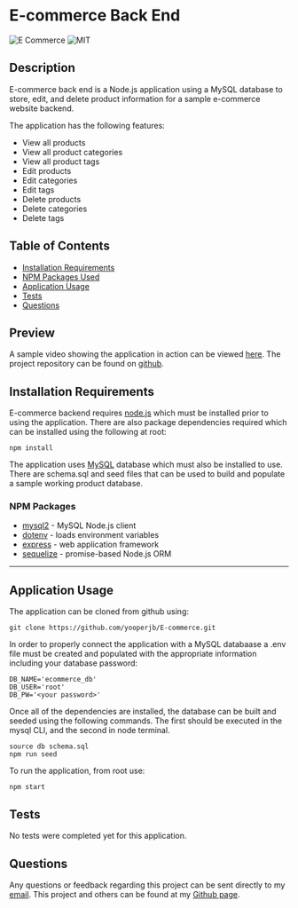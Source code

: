 # E-commerce Back End
![E Commerce](https://img.shields.io/github/languages/top/yooperjb/E-commerce) ![MIT](https://img.shields.io/badge/license-MIT-blue)

## Description
E-commerce back end is a Node.js application using a MySQL database to store, edit, and delete product information for a sample e-commerce website backend.  

The application has the following features:
* View all products
* View all product categories
* View all product tags
* Edit products
* Edit categories
* Edit tags
* Delete products
* Delete categories
* Delete tags

## Table of Contents
* [Installation Requirements](#install)
* [NPM Packages Used](#npm)
* [Application Usage](#usage)
* [Tests](#tests)
* [Questions](#questions)

## Preview
A sample video showing the application in action can be viewed [here](https://drive.google.com/file/d/11WW2QnXges_GPkAg4PLw6mY6wf_Z2gI7/view?usp=sharing). The project repository can be found on [github](https://github.com/yooperjb/E-commerce). 

## <a name=install></a>Installation Requirements
E-commerce backend requires [node.js](https://nodejs.org/en/) which must be installed prior to using the application. There are also package dependencies required which can be installed using the following at root:

```
npm install
```
The application uses [MySQL](https://dev.mysql.com/downloads/) database which must also be installed to use. There are schema.sql and seed files that can be used to build and populate a sample working product database.

### <a name=npm></a>NPM Packages
* [mysql2](https://www.npmjs.com/package/mysql2) - MySQL Node.js client
* [dotenv](https://www.npmjs.com/package/dotenv) - loads environment variables
* [express](https://expressjs.com/) - web application framework
* [sequelize](https://www.npmjs.com/package/sequelize) - promise-based Node.js ORM

***
## <a name=usage></a>Application Usage
The application can be cloned from github using:
```
git clone https://github.com/yooperjb/E-commerce.git
```
In order to properly connect the application with a MySQL databaase a .env file must be created and populated with the appropriate information including your database password:

```
DB_NAME='ecommerce_db'
DB_USER='root'
DB_PW='<your password>'
```
Once all of the dependencies are installed, the database can be built and seeded using the following commands. The first should be executed in the mysql CLI, and the second in node terminal. 
```
source db schema.sql
npm run seed
```
To run the application, from root use:
```
npm start
```
## Tests
No tests were completed yet for this application. 

## Questions
Any questions or feedback regarding this project can be sent directly to my [email](mailto:jason.barnes@humboldt.edu). This project and others can be found at my [Github page]('https://github.com/yooperjb').